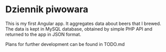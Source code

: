 # Dziennik piwowara

This is my first Angular app. It aggregates data about beers that I brewed. The data is kept in MySQL database, obtained by simple PHP API and returned to the app in JSON format.

Plans for further development can be found in TODO.md 
